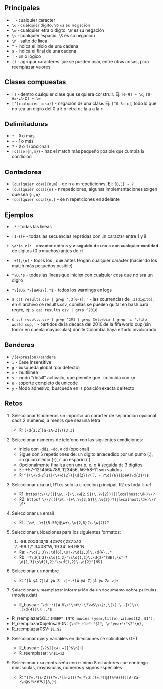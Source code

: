 ## Principales

* `.` - cualquier caracter
* `\d` - cualquier digito, `\D` es su negación
* `\w` - cualquier letra o digito, `\W` es su negación
* `\s` - cualquier espacio, `\S` es su negación
* `\n` - salto de línea
* `^` - indica el inicio de una cadena
* `$` - indica el final de una cadena
* `|` - un o lógico
* `()` - agrupar caracteres que se pueden usar, entre otras cosas, para reemplazar valores

## Clases compuestas

* `[]` - dentro cualquier clase que se quiera construir. Ej: `[0-9] ~ \d`, `[0-9a-zA-Z] ~ \w`
* `[^(cualquier cosa)]` - negación de una clase. Ej: `[^0-5a-c]`, todo lo que no sea un digito del 0 a 5 o letra de la a a la c

## Delimitadores

* `*` - 0 o más
* `+` - 1 o más
* `?` - 0 o 1 (opcional)
* `[clase]{n,m}?` - haz el match más pequeño posible que cumpla la condición

## Contadores

* `(cualquier cosa){n,m}` - de n a m repeticiones. Ej: `{0,1} ~ ?`
* `(cualquier cosa){n}` - n repeticiones, algunas implementaciones exigen que sea `{n,n}`
* `(cualquier cosa){n,}` - de n repeticiones en adelante

## Ejemplos

* `.*` - todas las líneas
* `[1-8]+` - todas las secuencias repetidas con un caracter entre 1 y 8
* `\d*[a-z]s` - caracter entre a y z seguido de una s con cualquier cantidad de digitos (0 o muchos) antes de él
* `.+?[,\n]` - todos los , que antes tengan cualquier caracter (haciendo los match más pequeños posible)
* `^\D.*$` - todas las líneas que inicien con cualquier cosa que no sea un digito

* `^\[LOG.*\[WARN\].*$` - todos los warnings en logs

* `$ cat results.csv | grep ',3[0-9],'` - las ocurrencias de `,3(digito),` en el archivo de results.csv, comillas se pueden quitar en bash para regex, ej: `$ cat results.csv | grep ^2018`
* `$ cat results.csv | grep ^201 | grep Colombia | grep -i ',fifa world cup,'` - partidos de la decada del 2010 de la fifa world cup (sin tomar en cuenta mayúsculas) donde Colombia haya estado involucrado

## Banderas

* `/(expresion)/bandera`
* `i` - Case insensitive
* `g` - busqueda global (por defecto)
* `m` - multilinea
* `s` - modo "dotall" activado, que permite que . coincida con `\n`
* `u` - soporte completo de unicode
* `y` - Modo adhesivo, busqueda en la posición exacta del texto

## Retos

1. Seleccionar 6 números sin importar un caracter de separación opcional cada 2 números, a menos que sea una letra
   - R: `(\d{2,2}[a-zA-Z]?){3,3}`

2. Seleccionar números de telefono con las siguientes condiciones:
   - Inicia con `+dd1`, `+dd`, o `dd` (opcional)
	- Sigue con 6 repeticiones de: un digito antecedido por un punto (.), un guíon medio (-), o un espacio ( )
	- Opcionalmente finaliza con una p, e, o # seguida de 3 digitos
	- Ej: +57-123456#789, 123456, 56-58-11 son validos
   - R: `^((\+\d{2}1)|(\+\d{2})|\d{2})?([. -]?\d){6}([pe#]\d{3})?$`

3. Seleccionar una url, R1 es solo la dirección principal, R2 es toda la url
   - R1: `https?:\/\/(([\w\.-]+\.\w{2,5}(\.\w{2})?)|localhost:\d+)\/?`
   - R2: `https?:\/\/(([\w\.-]+\.\w{2,5}(\.\w{2})?)|localhost:\d+)\/?\S*`

4. Seleccionar un email
   - R1: `[\w\._\+]{5,50}@\w+\.\w{2,6}(\.\w{2})?`

5. Seleccionar ubicaciones para los siguientes formatos:
	1. -99.205646,19.429707,2275.10
	2. -99 12' 34.08"W, 19 34' 56.98"N
   - Ra: `-?\d{1,3}\.\d{6},\s?-?\d{1,3}\.\d{6},.*`
   - Rb: `-?\d{1,3}\s\d{1,2}'\s\d{1,2}\.\d{2}"[WE],\s?-?\d{1,3}\s\d{1,2}'\s\d{1,2}\.\d{2}"[NS]`

6. Seleccionar un nombre
   - R: `^[À-ÿA-Z][À-ÿA-Za-z]+.*[À-ÿA-Z][À-ÿA-Za-z]+`

7. Seleccionar y reemplazar información de un documento sobre peliculas (movies.dat)

   - R_buscar: `^\d+::([À-ÿ\/!\+#\*·\?\w&\s\$:,\(\)'\.-]+)\s\((\d{4})\)::.*$`

  - R_reemplazarSQL: `INSERT INTO movies (year,title) values($2,'$1');`
   - R_reemplazarObjetosJSON: `{\n"title":"$1", \n"year":"$2"\n},`
   - R_reemplazarCSV: `$1,$2`

8. Seleccionar query variables en direcciones de solicitudes GET
   - R_buscar: `[\?&](\w+)=([^&\n]+)`
   - R_reemplazar: `\n$1=$2`

9. Seleccionar una contraseña con mínimo 8 catacteres que contenga minúsculas, mayúsculas, números y signos especiales
   - R: `^(?=.*[A-Z])(?=.*[a-z])(?=.*\d)(?=.*[@$!%*#?&])[A-Za-z\d@$!%*#?&]{8,}$`